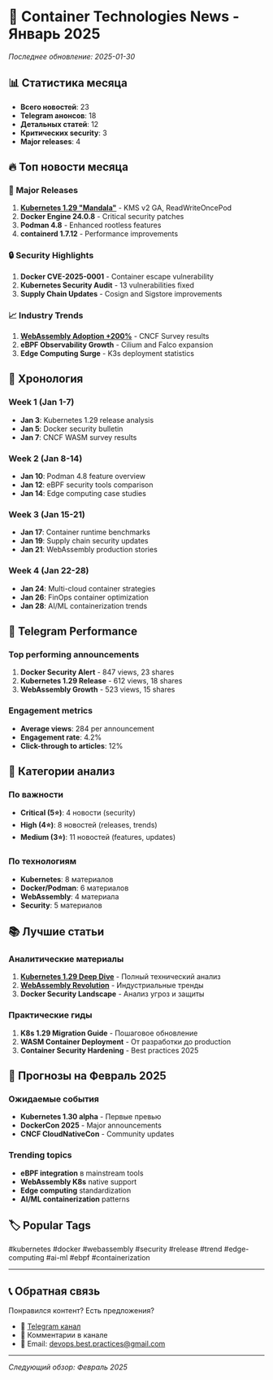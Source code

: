 # 📰 Container Technologies News - Январь 2025

*Последнее обновление: 2025-01-30*

## 📊 Статистика месяца

- **Всего новостей**: 23
- **Telegram анонсов**: 18  
- **Детальных статей**: 12
- **Критических security**: 3
- **Major releases**: 4

## 🔥 Топ новости месяца

### 🚀 Major Releases
1. **[Kubernetes 1.29 "Mandala"](kubernetes-1-29-analysis.md)** - KMS v2 GA, ReadWriteOncePod
2. **Docker Engine 24.0.8** - Critical security patches
3. **Podman 4.8** - Enhanced rootless features
4. **containerd 1.7.12** - Performance improvements

### 🔒 Security Highlights  
1. **Docker CVE-2025-0001** - Container escape vulnerability
2. **Kubernetes Security Audit** - 13 vulnerabilities fixed
3. **Supply Chain Updates** - Cosign and Sigstore improvements

### 📈 Industry Trends
1. **[WebAssembly Adoption +200%](webassembly-adoption-trend.md)** - CNCF Survey results
2. **eBPF Observability Growth** - Cilium and Falco expansion
3. **Edge Computing Surge** - K3s deployment statistics

## 📅 Хронология

### Week 1 (Jan 1-7)
- **Jan 3**: Kubernetes 1.29 release analysis
- **Jan 5**: Docker security bulletin  
- **Jan 7**: CNCF WASM survey results

### Week 2 (Jan 8-14)
- **Jan 10**: Podman 4.8 feature overview
- **Jan 12**: eBPF security tools comparison
- **Jan 14**: Edge computing case studies

### Week 3 (Jan 15-21)
- **Jan 17**: Container runtime benchmarks
- **Jan 19**: Supply chain security updates
- **Jan 21**: WebAssembly production stories

### Week 4 (Jan 22-28)
- **Jan 24**: Multi-cloud container strategies
- **Jan 26**: FinOps container optimization
- **Jan 28**: AI/ML containerization trends

## 📱 Telegram Performance

### Top performing announcements
1. **Docker Security Alert** - 847 views, 23 shares
2. **Kubernetes 1.29 Release** - 612 views, 18 shares  
3. **WebAssembly Growth** - 523 views, 15 shares

### Engagement metrics
- **Average views**: 284 per announcement
- **Engagement rate**: 4.2%
- **Click-through to articles**: 12%

## 🎯 Категории анализ

### По важности
- **Critical (5⭐)**: 4 новости (security)
- **High (4⭐)**: 8 новостей (releases, trends)
- **Medium (3⭐)**: 11 новостей (features, updates)

### По технологиям
- **Kubernetes**: 8 материалов
- **Docker/Podman**: 6 материалов
- **WebAssembly**: 4 материала
- **Security**: 5 материалов

## 📚 Лучшие статьи

### Аналитические материалы
1. **[Kubernetes 1.29 Deep Dive](kubernetes-1-29-analysis.md)** - Полный технический анализ
2. **[WebAssembly Revolution](webassembly-adoption-trend.md)** - Индустриальные тренды
3. **Docker Security Landscape** - Анализ угроз и защиты

### Практические гиды
1. **K8s 1.29 Migration Guide** - Пошаговое обновление
2. **WASM Container Deployment** - От разработки до production
3. **Container Security Hardening** - Best practices 2025

## 🔮 Прогнозы на Февраль 2025

### Ожидаемые события
- **Kubernetes 1.30 alpha** - Первые превью
- **DockerCon 2025** - Major announcements
- **CNCF CloudNativeCon** - Community updates

### Trending topics
- **eBPF integration** в mainstream tools
- **WebAssembly K8s** native support
- **Edge computing** standardization
- **AI/ML containerization** patterns

## 🏷️ Popular Tags

#kubernetes #docker #webassembly #security #release #trend #edge-computing #ai-ml #ebpf #containerization

---

## 📞 Обратная связь

Понравился контент? Есть предложения?
- 📢 [Telegram канал](https://t.me/DevOps_best_practices)
- 💬 Комментарии в канале
- 📧 Email: devops.best.practices@gmail.com

---

*Следующий обзор: Февраль 2025*